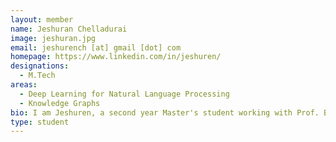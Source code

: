 ```yaml
---
layout: member
name: Jeshuran Chelladurai
image: jeshuran.jpg
email: jeshurench [at] gmail [dot] com
homepage: https://www.linkedin.com/in/jeshuren/
designations: 
  - M.Tech
areas:
  - Deep Learning for Natural Language Processing
  - Knowledge Graphs
bio: I am Jeshuren, a second year Master's student working with Prof. Balaraman Ravindran. My research interests include Deep Learning for NLP and Knowledge Graphs. I am currently working on reconciling knowledge graphs and generating descriptions.
type: student
---
```

